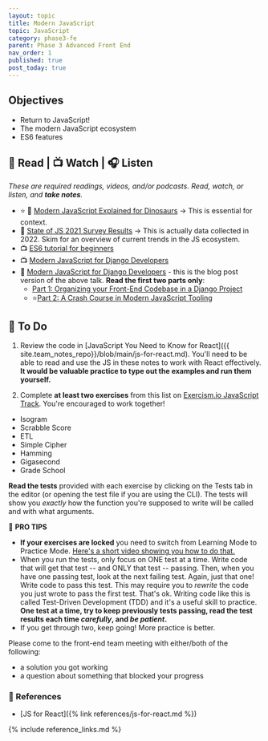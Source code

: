 ```yaml
---
layout: topic
title: Modern JavaScript
topic: JavaScript
category: phase3-fe
parent: Phase 3 Advanced Front End
nav_order: 1
published: true
post_today: true
---
```



## Objectives

- Return to JavaScript!
- The modern JavaScript ecosystem
- ES6 features

## 📖 Read | 📺 Watch | 🎧 Listen

_These are required readings, videos, and/or podcasts. Read, watch, or listen, and **take notes**._

- ⭐ 📖 [Modern JavaScript Explained for Dinosaurs](https://medium.com/the-node-js-collection/modern-javascript-explained-for-dinosaurs-f695e9747b70) -> This is essential for context.
- 📖 [State of JS 2021 Survey Results](https://2021.stateofjs.com/en-US/) -> This is actually data collected in 2022. Skim for an overview of current trends in the JS ecosystem.
- 📺 [ES6 tutorial for beginners](https://www.youtube.com/watch?v=WZQc7RUAg18)
- 📺 [Modern JavaScript for Django Developers](https://2021.djangocon.us/talks/modern-javascript-for-django-developers/)
- 📖 [Modern JavaScript for Django Developers](https://www.saaspegasus.com/guides/modern-javascript-for-django-developers/) - this is the blog post version of the above talk. **Read the first two parts only**:
    - [Part 1: Organizing your Front-End Codebase in a Django Project](https://www.saaspegasus.com/guides/modern-javascript-for-django-developers/client-server-architectures/)
    - ⭐[Part 2: A Crash Course in Modern JavaScript Tooling](https://www.saaspegasus.com/guides/modern-javascript-for-django-developers/javascript-tooling/)

## 🎯 To Do

1. Review the code in [JavaScript You Need to Know for React]({{ site.team_notes_repo}}/blob/main/js-for-react.md). You'll need to be able to read and use the JS in these notes to work with React effectively. **It would be valuable practice to type out the examples and run them yourself.**

2. Complete **at least two exercises** from this list on [Exercism.io JavaScript Track](https://exercism.org/tracks/javascript). You're encouraged to work together!

- Isogram
- Scrabble Score
- ETL
- Simple Cipher
- Hamming
- Gigasecond
- Grade School

**Read the tests** provided with each exercise by clicking on the Tests tab in the editor (or opening the test file if you are using the CLI). The tests will show you _exactly_ how the function you're supposed to write will be called and with what arguments.

💫 **PRO TIPS**

- **If your exercises are locked** you need to switch from Learning Mode to Practice Mode. [Here's a short video showing you how to do that.](https://www.loom.com/share/ad7209af2267427889c98699f0694d11)
- When you run the tests, only focus on ONE test at a time. Write code that will get that test -- and ONLY that test -- passing. Then, when you have one passing test, look at the next failing test. Again, just that one! Write code to pass this test. This may require you to _rewrite_ the code you just wrote to pass the first test. That's ok. Writing code like this is called Test-Driven Development (TDD) and it's a useful skill to practice. **One test at a time, try to keep previously tests passing, read the test results each time _carefully_, and _be patient_.**
- If you get through two, keep going! More practice is better.

Please come to the front-end team meeting with either/both of the following:

- a solution you got working
- a question about something that blocked your progress

### 🔖 References

- [JS for React]({% link references/js-for-react.md %})

{% include reference_links.md %}
